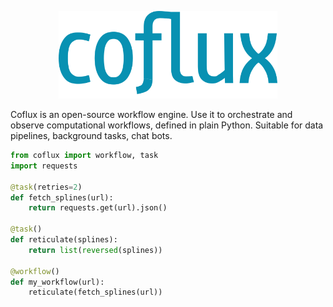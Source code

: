 <p align="center">
  <img src="logo.svg" width="350" alt="Coflux" />
</p>

Coflux is an open-source workflow engine. Use it to orchestrate and observe computational workflows, defined in plain Python. Suitable for data pipelines, background tasks, chat bots.

```python
from coflux import workflow, task
import requests

@task(retries=2)
def fetch_splines(url):
    return requests.get(url).json()

@task()
def reticulate(splines):
    return list(reversed(splines))

@workflow()
def my_workflow(url):
    reticulate(fetch_splines(url))
```
